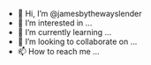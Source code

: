 - 👋 Hi, I’m @jamesbythewayslender
- 👀 I’m interested in ...
- 🌱 I’m currently learning ...
- 💞️ I’m looking to collaborate on ...
- 📫 How to reach me ...

<!---
jamesbythewayslender/jamesbythewayslender is a ✨ special ✨ repository because its `README.md` (this file) appears on your GitHub profile.
You can click the Preview link to take a look at your changes.
--->
